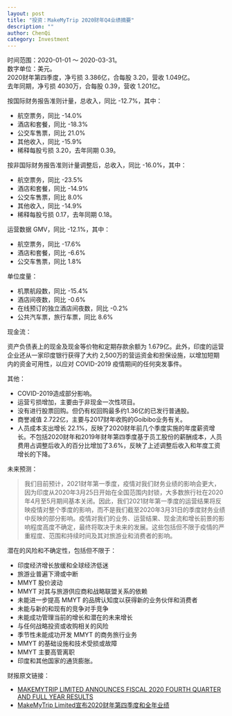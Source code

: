 ```yaml
---
layout: post
title: "投资：MakeMyTrip 2020财年Q4业绩摘要"
description: ""
author: ChenQi
category: Investment
---
```


时间范围：2020-01-01 ～ 2020-03-31。  
数字单位：美元。  
2020财年第四季度，净亏损 3.386亿，合每股 3.20，营收 1.049亿。  
去年同期，净亏损 4030万，合每股 0.39，营收 1.201亿。  

按国际财务报告准则计量，总收入，同比 -12.7%，其中：

+ 航空票务，同比 -14.0%
+ 酒店和套餐，同比 -18.3%
+ 公交车售票，同比 21.0%
+ 其他收入，同比 -15.9%
+ 稀释每股亏损 3.20，去年同期 0.39。

按非国际财务报告准则计量调整后，总收入，同比 -16.0%，其中：

+ 航空票务，同比 -23.5%
+ 酒店和套餐，同比 -14.9%
+ 公交车售票，同比 8.0%
+ 其他收入，同比 -14.9%
+ 稀释每股亏损 0.17，去年同期 0.18。

运营数据 GMV，同比 -12.1%，其中：

+ 航空票务，同比 -17.6%
+ 酒店和套餐，同比 -6.6%
+ 公交车售票，同比 1.8%

单位度量：

+ 机票航段数，同比 -15.4%
+ 酒店间夜数，同比 -0.6%
+ 在线预订的独立酒店间夜数，同比 -0.2%
+ 公共汽车票，旅行车票，同比 8.6%

现金流：  

资产负债表上的现金及现金等价物和定期存款余额为 1.679亿。此外，印度的运营企业还从一家印度银行获得了大约 2,500万的营运资金和担保设施，以增加短期内的资金可用性，以应对 COVID-2019 疫情期间的任何突发事件。

其他：

+ COVID-2019造成部分影响。
+ 运营亏损增加，主要由于非现金一次性项目。
+ 没有进行股票回购。但仍有权回购最多约1.36亿的已发行普通股。
+ 商誉减值 2.722亿，主要与2017财年收购的Goibibo业务有关。
+ 人员成本支出增长 22.1%，反映了2020财年前几个季度实施的年度薪资增长。不包括2020财年和2019年财年第四季度基于员工股份的薪酬成本，人员费用占调整后收入的百分比增加了3.6%，反映了上述调整后收入和年度工资增长的下降。

未来预测：

> 我们目前预计，2021财年第一季度，疫情对我们财务业绩的影响会更大，因为印度从2020年3月25日开始在全国范围内封锁，大多数旅行社在2020年4月至5月期间基本关闭。因此，我们2021财年第一季度的运营结果将反映疫情对整个季度的影响，而不是我们截至2020年3月31日的季度财务业绩中反映的部分影响。疫情对我们的业务、运营结果、现金流和增长前景的影响程度高度不确定，最终将取决于未来的发展。这些包括但不限于疫情的严重程度、范围和持续时间及其对旅游业和消费者的影响。

潜在的风险和不确定性，包括但不限于：

+ 印度经济增长放缓和全球经济低迷
+ 旅游业普遍下滑或中断
+ MMYT 股价波动
+ MMYT 对其与旅游供应商和战略联盟关系的依赖
+ 未能进一步提高 MMYT 的品牌认知度以获得新的业务伙伴和消费者
+ 未能与新的和现有的竞争对手竞争
+ 未能成功管理当前的增长和潜在的未来增长
+ 与任何战略投资或收购相关的风险
+ 季节性未能成功开发 MMYT 的商务旅行业务
+ MMYT 的基础设施和技术受损或故障
+ MMYT 主要高管离职
+ 印度和其他国家的通货膨胀。

财报原文链接：

+ [MAKEMYTRIP LIMITED ANNOUNCES FISCAL 2020 FOURTH QUARTER AND FULL YEAR RESULTS](https://www.sec.gov/Archives/edgar/data/1495153/000156459020030663/mmyt-ex991_6.htm)
+ [MakeMyTrip Limited宣布2020财年第四季度和全年业绩](https://news.futunn.com/translate/1366977211593122622/131365/0)
